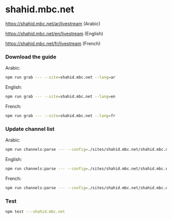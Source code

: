 # shahid.mbc.net

https://shahid.mbc.net/ar/livestream (Arabic)

https://shahid.mbc.net/en/livestream (English)

https://shahid.mbc.net/fr/livestream (French)

### Download the guide

Arabic:

```sh
npm run grab --- --site=shahid.mbc.net --lang=ar
```

English:

```sh
npm run grab --- --site=shahid.mbc.net --lang=en
```

French:

```sh
npm run grab --- --site=shahid.mbc.net --lang=fr
```

### Update channel list

Arabic:

```sh
npm run channels:parse --- --config=./sites/shahid.mbc.net/shahid.mbc.net.config.js --output=./sites/shahid.mbc.net/shahid.mbc.net_ar.channels.xml --set=lang:ar
```

English:

```sh
npm run channels:parse --- --config=./sites/shahid.mbc.net/shahid.mbc.net.config.js --output=./sites/shahid.mbc.net/shahid.mbc.net_en.channels.xml --set=lang:en
```

French:

```sh
npm run channels:parse --- --config=./sites/shahid.mbc.net/shahid.mbc.net.config.js --output=./sites/shahid.mbc.net/shahid.mbc.net_fr.channels.xml --set=lang:fr
```

### Test

```sh
npm test ---shahid.mbc.net
```
